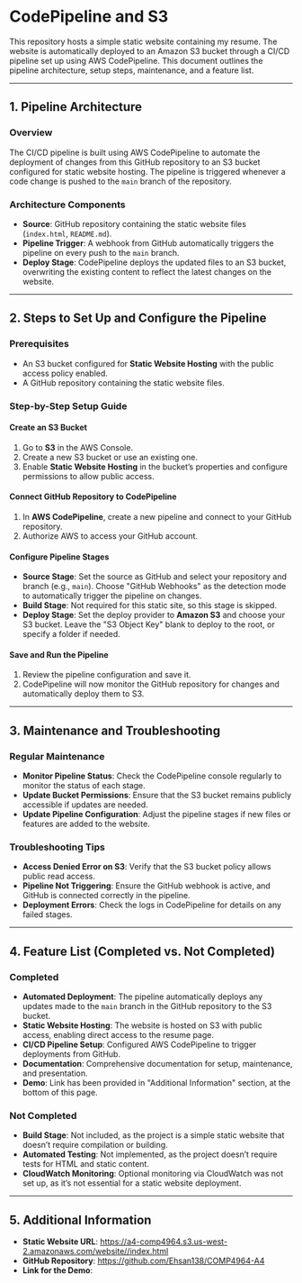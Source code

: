 # CodePipeline and S3

This repository hosts a simple static website containing my resume. The website is automatically deployed to an Amazon S3 bucket through a CI/CD pipeline set up using AWS CodePipeline. This document outlines the pipeline architecture, setup steps, maintenance, and a feature list.

---

## 1. Pipeline Architecture

### Overview

The CI/CD pipeline is built using AWS CodePipeline to automate the deployment of changes from this GitHub repository to an S3 bucket configured for static website hosting. The pipeline is triggered whenever a code change is pushed to the `main` branch of the repository.

### Architecture Components

- **Source**: GitHub repository containing the static website files (`index.html`, `README.md`).
- **Pipeline Trigger**: A webhook from GitHub automatically triggers the pipeline on every push to the `main` branch.
- **Deploy Stage**: CodePipeline deploys the updated files to an S3 bucket, overwriting the existing content to reflect the latest changes on the website.

---

## 2. Steps to Set Up and Configure the Pipeline

### Prerequisites

- An S3 bucket configured for **Static Website Hosting** with the public access policy enabled.
- A GitHub repository containing the static website files.

### Step-by-Step Setup Guide

#### Create an S3 Bucket

1. Go to **S3** in the AWS Console.
2. Create a new S3 bucket or use an existing one.
3. Enable **Static Website Hosting** in the bucket’s properties and configure permissions to allow public access.

#### Connect GitHub Repository to CodePipeline

1. In **AWS CodePipeline**, create a new pipeline and connect to your GitHub repository.
2. Authorize AWS to access your GitHub account.

#### Configure Pipeline Stages

- **Source Stage**: Set the source as GitHub and select your repository and branch (e.g., `main`). Choose "GitHub Webhooks" as the detection mode to automatically trigger the pipeline on changes.
- **Build Stage**: Not required for this static site, so this stage is skipped.
- **Deploy Stage**: Set the deploy provider to **Amazon S3** and choose your S3 bucket. Leave the "S3 Object Key" blank to deploy to the root, or specify a folder if needed.

#### Save and Run the Pipeline

1. Review the pipeline configuration and save it.
2. CodePipeline will now monitor the GitHub repository for changes and automatically deploy them to S3.

---

## 3. Maintenance and Troubleshooting

### Regular Maintenance

- **Monitor Pipeline Status**: Check the CodePipeline console regularly to monitor the status of each stage.
- **Update Bucket Permissions**: Ensure that the S3 bucket remains publicly accessible if updates are needed.
- **Update Pipeline Configuration**: Adjust the pipeline stages if new files or features are added to the website.

### Troubleshooting Tips

- **Access Denied Error on S3**: Verify that the S3 bucket policy allows public read access.
- **Pipeline Not Triggering**: Ensure the GitHub webhook is active, and GitHub is connected correctly in the pipeline.
- **Deployment Errors**: Check the logs in CodePipeline for details on any failed stages.

---

## 4. Feature List (Completed vs. Not Completed)

### Completed

- **Automated Deployment**: The pipeline automatically deploys any updates made to the `main` branch in the GitHub repository to the S3 bucket.
- **Static Website Hosting**: The website is hosted on S3 with public access, enabling direct access to the resume page.
- **CI/CD Pipeline Setup**: Configured AWS CodePipeline to trigger deployments from GitHub.
- **Documentation**: Comprehensive documentation for setup, maintenance, and presentation.
- **Demo**: Link has been provided in "Additional Information" section, at the bottom of this page.

### Not Completed

- **Build Stage**: Not included, as the project is a simple static website that doesn’t require compilation or building.
- **Automated Testing**: Not implemented, as the project doesn’t require tests for HTML and static content.
- **CloudWatch Monitoring**: Optional monitoring via CloudWatch was not set up, as it’s not essential for a static website deployment.

---

## 5. Additional Information

- **Static Website URL**: https://a4-comp4964.s3.us-west-2.amazonaws.com/website//index.html
- **GitHub Repository**: https://github.com/Ehsan138/COMP4964-A4
- **Link for the Demo**: 